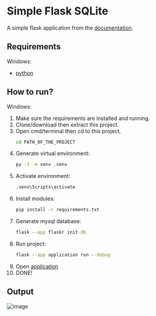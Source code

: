 # Simple Flask SQLite

A simple flask application from the [documentation](https://flask.palletsprojects.com/en/3.0.x/tutorial/).

## Requirements
Windows:
* [python](https://www.python.org/downloads/)
  
## How to run?
Windows:
1. Make sure the requirements are installed and running.
2. Clone/download then extract this project.
3. Open cmd/terminal then cd to this project.
   ```cmd
   cd PATH_OF_THE_PROJECT
   ```
4. Generate virtual environment:
   ```cmd
   py -3 -m venv .venv
   ```
5. Activate environment:
   ```cmd
   .venv\Scripts\activate
   ```
6. Install modules:
    ```cmd
   pip install -r requirements.txt
    ```
7. Generate mysql database:
    ```cmd
   flask --app flaskr init-db
   ```
8. Run project:
   ```cmd
   flask --app application run --debug
   ```
9. Open [application](http://127.0.0.1:5000/)
10. DONE!

## Output
![image](https://github.com/Dmathz16/training-python-flask-sqlite/assets/54519505/ef771fda-0d00-4d6b-98b1-fc7343d75172)
